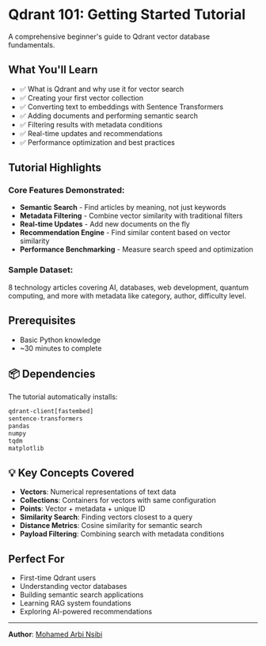 # Qdrant 101: Getting Started Tutorial

A comprehensive beginner's guide to Qdrant vector database fundamentals.

## What You'll Learn

- ✅ What is Qdrant and why use it for vector search
- ✅ Creating your first vector collection
- ✅ Converting text to embeddings with Sentence Transformers
- ✅ Adding documents and performing semantic search
- ✅ Filtering results with metadata conditions
- ✅ Real-time updates and recommendations
- ✅ Performance optimization and best practices

## Tutorial Highlights

### Core Features Demonstrated:
- **Semantic Search** - Find articles by meaning, not just keywords
- **Metadata Filtering** - Combine vector similarity with traditional filters
- **Real-time Updates** - Add new documents on the fly
- **Recommendation Engine** - Find similar content based on vector similarity
- **Performance Benchmarking** - Measure search speed and optimization

### Sample Dataset:
8 technology articles covering AI, databases, web development, quantum computing, and more with metadata like category, author, difficulty level.

## Prerequisites

- Basic Python knowledge
- ~30 minutes to complete

## 📦 Dependencies

The tutorial automatically installs:
```bash
qdrant-client[fastembed]
sentence-transformers
pandas
numpy
tqdm
matplotlib
```

## 💡 Key Concepts Covered

- **Vectors**: Numerical representations of text data
- **Collections**: Containers for vectors with same configuration  
- **Points**: Vector + metadata + unique ID
- **Similarity Search**: Finding vectors closest to a query
- **Distance Metrics**: Cosine similarity for semantic search
- **Payload Filtering**: Combining search with metadata conditions

## Perfect For

- First-time Qdrant users
- Understanding vector databases
- Building semantic search applications
- Learning RAG system foundations
- Exploring AI-powered recommendations


---

**Author**: [Mohamed Arbi Nsibi](https://www.linkedin.com/in/mohammed-arbi-nsibi-584a43241/) 

